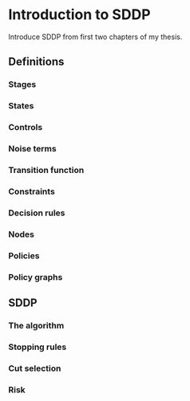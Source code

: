 # Introduction to SDDP

Introduce SDDP from first two chapters of my thesis.

## Definitions

### Stages
### States
### Controls
### Noise terms
### Transition function
### Constraints
### Decision rules
### Nodes
### Policies
### Policy graphs

## SDDP

### The algorithm

### Stopping rules

### Cut selection

### Risk

